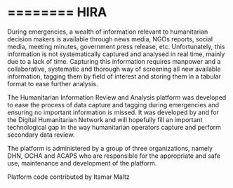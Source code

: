 ========
HIRA
========

During emergencies, a wealth of information relevant to humanitarian decision makers is available through news media, NGOs reports, social media, meeting minutes, government press release, etc. Unfortunately, this information is not systematically captured and analysed in real time, mainly due to a lack of time. Capturing this information requires manpower and a collaborative, systematic and thorough way of screening all new available information, tagging them by field of interest and storing them in a tabular format to ease further analysis.

The Humanitarian Information Review and Analysis platform was developed to ease the process of data capture and tagging during emergencies and ensuring no important information is missed. It was developed by and for the Digital Humanitarian Network and will hopefully fill an important technological gap in the way humanitarian operators capture and perform secondary data review.

The platform is administered by a group of three organizations, namely DHN, OCHA and ACAPS who are responsible for the appropriate and safe use, maintenance and development of the platform.

Platform code contributed by Itamar Maltz 
